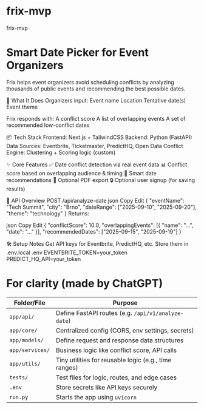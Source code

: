 # frix-mvp
frix-mvp


# Smart Date Picker for Event Organizers
Frix helps event organizers avoid scheduling conflicts by analyzing thousands of public events and recommending the best possible dates.

🚀 What It Does
Organizers input:
    Event name
    Location
    Tentative date(s)
    Event theme

Frix responds with:
    A conflict score
    A list of overlapping events
    A set of recommended low-conflict dates

📦 Tech Stack
    Frontend: Next.js + TailwindCSS
    Backend: Python (FastAPI)
    Data Sources: Eventbrite, Ticketmaster, PredictHQ, Open Data
    Conflict Engine: Clustering + Scoring logic (custom)

✨ Core Features
    ✅ Date conflict detection via real event data
    📊 Conflict score based on overlapping audience & timing
    📅 Smart date recommendations
    📄 Optional PDF export
    🔒 Optional user signup (for saving results)


📁 API Overview
POST /api/analyze-date
json
Copy
Edit
{
  "eventName": "Tech Summit",
  "city": "Brno",
  "dateRange": ["2025-09-10", "2025-09-20"],
  "theme": "technology"
}
Returns:

json
Copy
Edit
{
  "conflictScore": 10.0,
  "overlappingEvents": [{ "name": "...", "date": "..." }],
  "recommendedDates": ["2025-09-15", "2025-09-19"]
}

🛠️ Setup Notes
    Get API keys for Eventbrite, PredictHQ, etc.
    Store them in .env.local
    .env
        EVENTBRITE_TOKEN=your_token
        PREDICT_HQ_API=your_token



# For clarity (made by ChatGPT)
| Folder/File     | Purpose                                               |
| --------------- | ----------------------------------------------------- |
| `app/api/`      | Define FastAPI routes (e.g. `/api/v1/analyze-date`)   |
| `app/core/`     | Centralized config (CORS, env settings, secrets)      |
| `app/models/`   | Define request and response data structures           |
| `app/services/` | Business logic like conflict score, API calls         |
| `app/utils/`    | Tiny utilities for reusable logic (e.g., time ranges) |
| `tests/`        | Test files for logic, routes, and edge cases          |
| `.env`          | Store secrets like API keys securely                  |
| `run.py`        | Starts the app using `uvicorn`                        |
